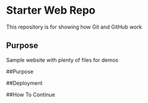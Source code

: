 # Starter Web Repo

This repository is for showing how Git and GitHub work

## Purpose

Sample website with plenty of files for demos

##Purpose

##Deployment

##How To Continue